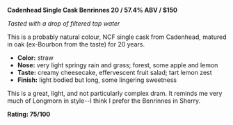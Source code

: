 **Cadenhead Single Cask Benrinnes 20 / 57.4% ABV / $150**

*Tasted with a drop of filtered tap water*

This is a probably natural colour, NCF single cask from Cadenhead, matured in oak (ex-Bourbon from the taste) for 20 years.

* **Color:** straw
* **Nose:** very light springy rain and grass; forest, some apple and lemon
* **Taste:** creamy cheesecake, effervescent fruit salad; tart lemon zest
* **Finish:** light bodied but long, some lingering sweetness

This is a great, light, and not particularly complex dram.  It reminds me very much of Longmorn in style--I think I prefer the Benrinnes in Sherry.

**Rating: 75/100**